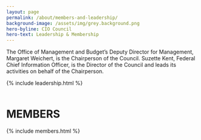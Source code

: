 ```yaml
---
layout: page
permalink: /about/members-and-leadership/
background-image: /assets/img/grey.background.png
hero-byline: CIO Council
hero-text: Leadership & Membership
---
```

The Office of Management and Budget’s Deputy Director for Management, Margaret Weichert, is the Chairperson of the Council. Suzette Kent, Federal Chief Information Officer, is the Director of the Council and leads its activities on behalf of the Chairperson.  

{% include leadership.html %}
<br><br>
# MEMBERS
{% include members.html %}
